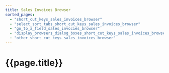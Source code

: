 ```yaml
---
title: Sales Invoices Browser
sorted_pages:
  - "short_cut_keys_sales_invoices_browser"
  - "select_sort_tabs_short_cut_keys_sales_invoices_browser"
  - "go_to_a_field_sales_invocies_browser"
  - "display_browsers_dialog_boxes_short_cut_keys_sales_invoices_browser"
  - "other_short_cut_keys_sales_invoices_browser"
---
```

# {{page.title}}
